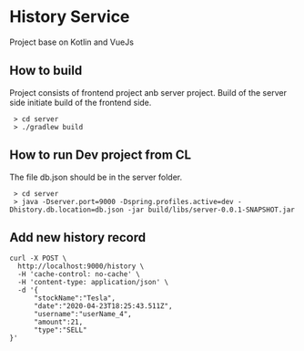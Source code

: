 # History Service
Project base on Kotlin and VueJs

## How to build 

Project consists of frontend project anb server project. 
Build of the server side initiate build of the frontend side.
```shell script
 > cd server
 > ./gradlew build
```

## How to run Dev project from CL

The file db.json should be in the server folder.
```shell script
 > cd server 
 > java -Dserver.port=9000 -Dspring.profiles.active=dev -Dhistory.db.location=db.json -jar build/libs/server-0.0.1-SNAPSHOT.jar
```

## Add new history record

```shell script
curl -X POST \
  http://localhost:9000/history \
  -H 'cache-control: no-cache' \
  -H 'content-type: application/json' \
  -d '{
      "stockName":"Tesla",
      "date":"2020-04-23T18:25:43.511Z",
      "username":"userName_4",
      "amount":21,
      "type":"SELL"
}'
``` 